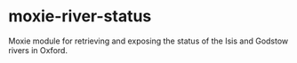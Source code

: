 moxie-river-status
==================

Moxie module for retrieving and exposing the status of the Isis and Godstow rivers in Oxford.
